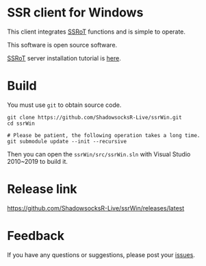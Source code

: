 # SSR client for Windows

This client integrates [SSRoT](https://github.com/ShadowsocksR-Live/shadowsocksr-native/wiki) functions and is simple to operate.

This software is open source software.

[SSRoT](https://github.com/ShadowsocksR-Live/shadowsocksr-native/wiki) server installation tutorial is [here](https://github.com/ShadowsocksR-Live/shadowsocksr-native/wiki/%E5%85%A8%E8%87%AA%E5%8A%A8%E5%AE%89%E8%A3%85-SSRoT-%E6%9C%8D%E5%8A%A1%E5%99%A8).

# Build

You must use `git` to obtain source code.

```
git clone https://github.com/ShadowsocksR-Live/ssrWin.git
cd ssrWin

# Please be patient, the following operation takes a long time.
git submodule update --init --recursive

```
Then you can open the `ssrWin/src/ssrWin.sln` with Visual Studio 2010~2019 to build it.

# Release link

https://github.com/ShadowsocksR-Live/ssrWin/releases/latest

# Feedback

If you have any questions or suggestions, please post your [issues](https://github.com/ShadowsocksR-Live/ssrWin/issues).

